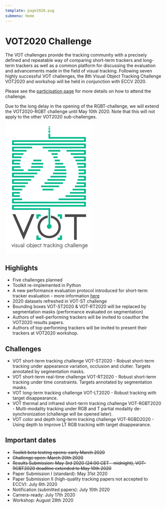 ```yaml
---
template: page2020.pug
submenu: Home
---
```


# VOT2020 Challenge

The VOT challenges provide the tracking community with a precisely defined and repeatable way of comparing short-term trackers and long-term trackers as well as a common platform for discussing the evaluation and advancements made in the field of visual tracking. Following seven highly successful VOT challenges, the 8th Visual Object Tracking Challenge VOT2020 and workshop will be held in conjunction with ECCV 2020.

Please see the [participation page](participation.html) for more details on how to attend the challenge.

<div class="alert alert-info role="alert">
<div class="icon-left"><i class="glyphicon glyphicon-exclamation-sign hugeicon" ></i> </div>

Due to the long delay in the opening of the RGBT-challenge, we will
extend the VOT2020-RGBT challenge until May 10th 2020. Note that this
will not apply to the other VOT2020 sub-challenges.
</div>

<img class="logo float-right frame" src="../img/vot2020_logo_website_large.png" alt="VOT2020"  />




## Highlights

 * Five challenges planned
 * Toolkit re-implemented in Python
 * A new performance evaluation protocol introduced for short-term tracker evaluation - more information [here](https://data.votchallenge.net/vot2020/vot-2020-protocol.pdf)
 * 2020 datasets refreshed in VOT-ST challenge
 * Bounding boxes VOT-ST2020 & VOT-RT2020 will be replaced by segmentation masks (performance evaluated on segmentation)
 * Authors of well-performing trackers will be invited to coauthor the VOT2020 results papers.
 * Authors of top-performing trackers will be invited to present their trackers at VOT2020 workshop.

## Challenges

 * VOT short-term tracking challenge VOT-ST2020 - Robust short-term tracking under appearance variation, occlusion and clutter. Targets annotated by segmentation masks.
 * VOT short-term real-time challenge VOT-RT2020 - Robust short-term tracking under time constraints. Targets annotated by segmentation masks.
 * VOT long-term tracking challenge VOT-LT2020 - Robust tracking with target disappearance.
 * VOT thermal and infrared short-term tracking challenge VOT-RGBT2020 - Multi-modality tracking under RGB and T partial modality de-synchronization (challenge will be opened later).
 * VOT color and depth long-term tracking challenge VOT-RGBD2020 - Using depth to improve LT RGB tracking with target disappearance.

## Important dates

 * ~~Toolkit beta testing opens: early March 2020~~
 * ~~Challenge open: March 20th 2020~~
 * ~~Results Submission: May 3rd 2020 (24:00 CET - midnight), VOT-RGBT2020 deadline extended to May 10th 2020~~
 * Paper Submission I (standard): May 31st 2020
 * Paper Submission II (high-quality tracking papers not accepted to ECCV): July 6th 2020
 * Notification (submitted papers): July 10th 2020
 * Camera-ready: July 17th 2020
 * Workshop: August 28th 2020

